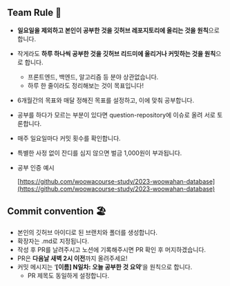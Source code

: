## Team Rule 🌈

- **일요일을 제외하고 본인이 공부한 것을 깃허브 레포지토리에 올리는 것을 원칙**으로 합니다.
- 작게라도 **하루 하나씩 공부한 것을 깃허브 리드미에 올리거나 커밋하는 것을 원칙**으로 합니다.
    - 프론트엔드, 백엔드, 알고리즘 등 분야 상관없습니다.
    - 하루 한 줄이라도 정리해보는 것이 목표입니다!
- 6개월간의 목표와 매달 정해진 목표를 설정하고, 이에 맞춰 공부합니다.
- 공부를 하다가 모르는 부분이 있다면 question-repository에 이슈로 올려 서로 토론합니다.
- 매주 일요일마다 커밋 횟수를 확인합니다.
- 특별한 사정 없이 잔디를 심지 않으면 벌금 1,000원이 부과됩니다.
- 공부 인증 예시
    
    [https://github.com/woowacourse-study/2023-woowahan-database](https://github.com/woowacourse-study/2023-woowahan-database)
    

## Commit convention 🏖

- 본인의 깃허브 아이디로 된 브랜치와 폴더를 생성합니다.
- 확장자는 .md로 지정됩니다.
- 작성 후 PR를 날려주시고 노션에 기록해주시면 PR 확인 후 머지하겠습니다.
- PR은 **다음날 새벽 2시 이전**까지 올려주세요!
- 커밋 메시지는 ‘**[이름] N일차: 오늘 공부한 것 요약**’을 원칙으로 합니다.
    - PR 제목도 동일하게 설정합니다.
